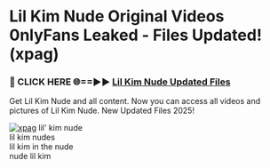 # Lil Kim Nude Original Videos 0nlyFans Leaked - Files Updated! (xpag)

<h3>🔴 CLICK HERE 🌐==►► <a href="https://tinyurl.com/yrmya6cz" rel="nofollow">Lil Kim Nude Updated Files</a></h3>

Get Lil Kim Nude and all content. Now you can access all videos and pictures of Lil Kim Nude. New Updated Files 2025!

[![xpag](https://i.imgur.com/FMdXYCs.gif)](https://tinyurl.com/yrmya6cz)
lil' kim nude<br>
lil kim nudes<br>
lil kim in the nude<br>
nude lil kim